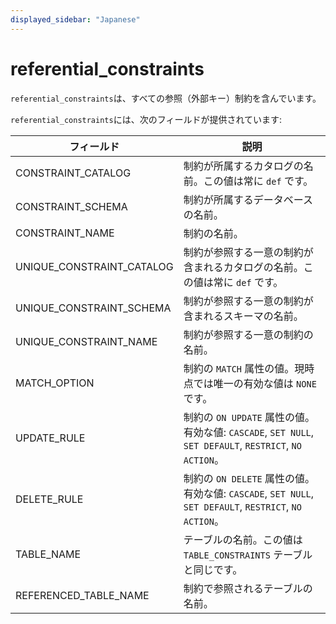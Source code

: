 ```yaml
---
displayed_sidebar: "Japanese"
---
```


# referential_constraints

`referential_constraints`は、すべての参照（外部キー）制約を含んでいます。

`referential_constraints`には、次のフィールドが提供されています:

| **フィールド**                 | **説明**                                              |
| ------------------------- | ------------------------------------------------------------ |
| CONSTRAINT_CATALOG        | 制約が所属するカタログの名前。この値は常に `def` です。 |
| CONSTRAINT_SCHEMA         | 制約が所属するデータベースの名前。    |
| CONSTRAINT_NAME           | 制約の名前。                                  |
| UNIQUE_CONSTRAINT_CATALOG | 制約が参照する一意の制約が含まれるカタログの名前。この値は常に `def` です。 |
| UNIQUE_CONSTRAINT_SCHEMA  | 制約が参照する一意の制約が含まれるスキーマの名前。 |
| UNIQUE_CONSTRAINT_NAME    | 制約が参照する一意の制約の名前。 |
| MATCH_OPTION              | 制約の `MATCH` 属性の値。現時点では唯一の有効な値は `NONE` です。 |
| UPDATE_RULE               | 制約の `ON UPDATE` 属性の値。有効な値: `CASCADE`, `SET NULL`, `SET DEFAULT`, `RESTRICT`, `NO ACTION`。 |
| DELETE_RULE               | 制約の `ON DELETE` 属性の値。有効な値: `CASCADE`, `SET NULL`, `SET DEFAULT`, `RESTRICT`, `NO ACTION`。 |
| TABLE_NAME                | テーブルの名前。この値は `TABLE_CONSTRAINTS` テーブルと同じです。 |
| REFERENCED_TABLE_NAME     | 制約で参照されるテーブルの名前。          |